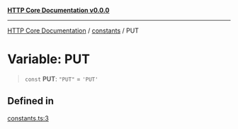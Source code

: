 [**HTTP Core Documentation v0.0.0**](../../README.md)

***

[HTTP Core Documentation](../../modules.md) / [constants](../README.md) / PUT

# Variable: PUT

> `const` **PUT**: `"PUT"` = `'PUT'`

## Defined in

[constants.ts:3](https://github.com/stonemjs/http-core/blob/a162480c16327760396238c341daab61793d5440/src/constants.ts#L3)

